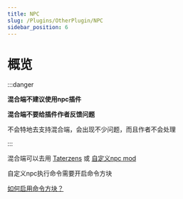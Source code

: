 ```yaml
---
title: NPC
slug: /Plugins/OtherPlugin/NPC
sidebar_position: 6
---
```


# 概览

:::danger

**混合端不建议使用npc插件**

**混合端不要给插件作者反馈问题**

不会特地去支持混合端，会出现不少问题，而且作者不会处理

:::

混合端可以去用 [Taterzens](https://www.mcmod.cn/class/3837.html) 或 [自定义npc mod](https://www.mcmod.cn/class/45.html)

自定义npc执行命令需要开启命令方块

[如何启用命令方块？](/docs/start/config-server.md#启用命令方块)
